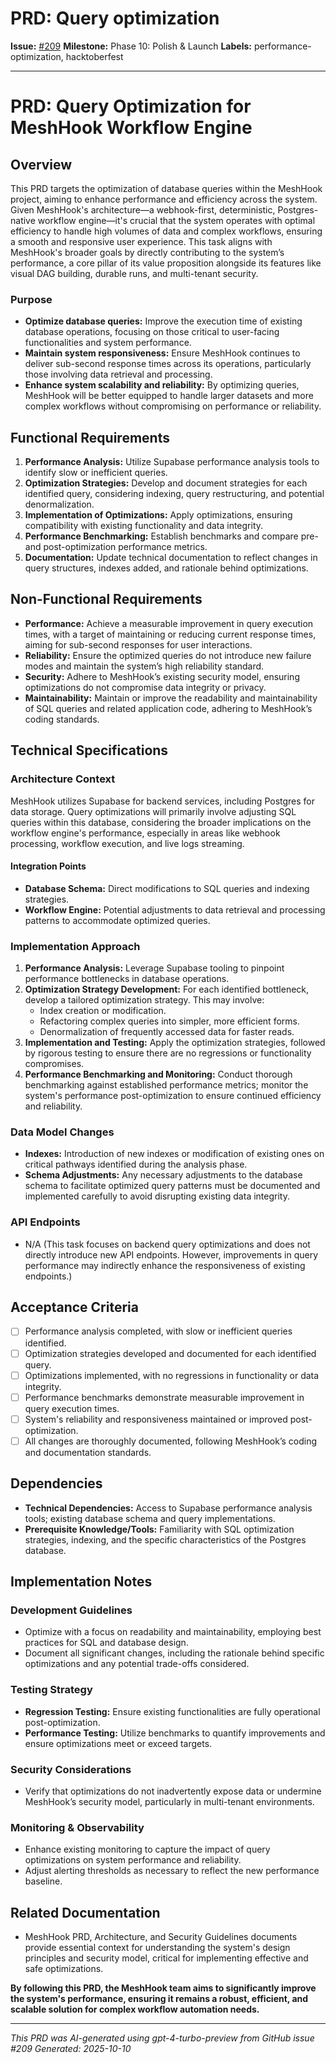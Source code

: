 # PRD: Query optimization

**Issue:** [#209](https://github.com/profullstack/meshhook/issues/209)
**Milestone:** Phase 10: Polish & Launch
**Labels:** performance-optimization, hacktoberfest

---

# PRD: Query Optimization for MeshHook Workflow Engine

## Overview

This PRD targets the optimization of database queries within the MeshHook project, aiming to enhance performance and efficiency across the system. Given MeshHook's architecture—a webhook-first, deterministic, Postgres-native workflow engine—it's crucial that the system operates with optimal efficiency to handle high volumes of data and complex workflows, ensuring a smooth and responsive user experience. This task aligns with MeshHook's broader goals by directly contributing to the system’s performance, a core pillar of its value proposition alongside its features like visual DAG building, durable runs, and multi-tenant security.

### Purpose

- **Optimize database queries:** Improve the execution time of existing database operations, focusing on those critical to user-facing functionalities and system performance.
- **Maintain system responsiveness:** Ensure MeshHook continues to deliver sub-second response times across its operations, particularly those involving data retrieval and processing.
- **Enhance system scalability and reliability:** By optimizing queries, MeshHook will be better equipped to handle larger datasets and more complex workflows without compromising on performance or reliability.

## Functional Requirements

1. **Performance Analysis:** Utilize Supabase performance analysis tools to identify slow or inefficient queries.
2. **Optimization Strategies:** Develop and document strategies for each identified query, considering indexing, query restructuring, and potential denormalization.
3. **Implementation of Optimizations:** Apply optimizations, ensuring compatibility with existing functionality and data integrity.
4. **Performance Benchmarking:** Establish benchmarks and compare pre- and post-optimization performance metrics.
5. **Documentation:** Update technical documentation to reflect changes in query structures, indexes added, and rationale behind optimizations.

## Non-Functional Requirements

- **Performance:** Achieve a measurable improvement in query execution times, with a target of maintaining or reducing current response times, aiming for sub-second responses for user interactions.
- **Reliability:** Ensure the optimized queries do not introduce new failure modes and maintain the system’s high reliability standard.
- **Security:** Adhere to MeshHook’s existing security model, ensuring optimizations do not compromise data integrity or privacy.
- **Maintainability:** Maintain or improve the readability and maintainability of SQL queries and related application code, adhering to MeshHook’s coding standards.

## Technical Specifications

### Architecture Context

MeshHook utilizes Supabase for backend services, including Postgres for data storage. Query optimizations will primarily involve adjusting SQL queries within this database, considering the broader implications on the workflow engine's performance, especially in areas like webhook processing, workflow execution, and live logs streaming.

#### Integration Points

- **Database Schema:** Direct modifications to SQL queries and indexing strategies.
- **Workflow Engine:** Potential adjustments to data retrieval and processing patterns to accommodate optimized queries.

### Implementation Approach

1. **Performance Analysis:** Leverage Supabase tooling to pinpoint performance bottlenecks in database operations.
2. **Optimization Strategy Development:** For each identified bottleneck, develop a tailored optimization strategy. This may involve:
   - Index creation or modification.
   - Refactoring complex queries into simpler, more efficient forms.
   - Denormalization of frequently accessed data for faster reads.
3. **Implementation and Testing:** Apply the optimization strategies, followed by rigorous testing to ensure there are no regressions or functionality compromises.
4. **Performance Benchmarking and Monitoring:** Conduct thorough benchmarking against established performance metrics; monitor the system's performance post-optimization to ensure continued efficiency and reliability.

### Data Model Changes

- **Indexes:** Introduction of new indexes or modification of existing ones on critical pathways identified during the analysis phase.
- **Schema Adjustments:** Any necessary adjustments to the database schema to facilitate optimized query patterns must be documented and implemented carefully to avoid disrupting existing data integrity.

### API Endpoints

- N/A (This task focuses on backend query optimizations and does not directly introduce new API endpoints. However, improvements in query performance may indirectly enhance the responsiveness of existing endpoints.)

## Acceptance Criteria

- [ ] Performance analysis completed, with slow or inefficient queries identified.
- [ ] Optimization strategies developed and documented for each identified query.
- [ ] Optimizations implemented, with no regressions in functionality or data integrity.
- [ ] Performance benchmarks demonstrate measurable improvement in query execution times.
- [ ] System's reliability and responsiveness maintained or improved post-optimization.
- [ ] All changes are thoroughly documented, following MeshHook’s coding and documentation standards.

## Dependencies

- **Technical Dependencies:** Access to Supabase performance analysis tools; existing database schema and query implementations.
- **Prerequisite Knowledge/Tools:** Familiarity with SQL optimization strategies, indexing, and the specific characteristics of the Postgres database.

## Implementation Notes

### Development Guidelines

- Optimize with a focus on readability and maintainability, employing best practices for SQL and database design.
- Document all significant changes, including the rationale behind specific optimizations and any potential trade-offs considered.

### Testing Strategy

- **Regression Testing:** Ensure existing functionalities are fully operational post-optimization.
- **Performance Testing:** Utilize benchmarks to quantify improvements and ensure optimizations meet or exceed targets.

### Security Considerations

- Verify that optimizations do not inadvertently expose data or undermine MeshHook’s security model, particularly in multi-tenant environments.

### Monitoring & Observability

- Enhance existing monitoring to capture the impact of query optimizations on system performance and reliability.
- Adjust alerting thresholds as necessary to reflect the new performance baseline.

## Related Documentation

- MeshHook PRD, Architecture, and Security Guidelines documents provide essential context for understanding the system's design principles and security model, critical for implementing effective and safe optimizations.

**By following this PRD, the MeshHook team aims to significantly improve the system's performance, ensuring it remains a robust, efficient, and scalable solution for complex workflow automation needs.**

---

*This PRD was AI-generated using gpt-4-turbo-preview from GitHub issue #209*
*Generated: 2025-10-10*
